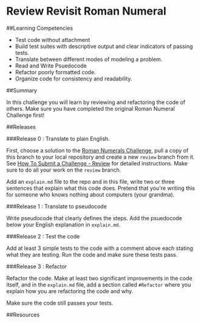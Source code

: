 # Review Revisit Roman Numeral 
 
##Learning Competencies 

* Test code without attachment
* Build test suites with descriptive output and clear indicators of passing tests.
* Translate between different modes of modeling a problem.
* Read and Write Psuedocode
* Refactor poorly formatted code.
* Organize code for consistency and readability.

##Summary 

In this challenge you will learn by reviewing and refactoring the code of others. Make sure you have completed the original Roman Numeral Challenge first!

##Releases

###Release 0 : Translate to plain English.

First, choose a solution to the  [Roman Numerals Challenge](https://github.com/Devbootcamp/roman-numerals-challenge), pull a copy of this branch to your local repository and create a new `review` branch from it. See [How To Submit a Challenge - Review](https://github.com/sea-lions-2014/phase-1-guide/blob/master/how-to-submit.md) for detailed instructions. Make sure to do all your work on the `review` branch.

Add an `explain.md` file to the repo and in this file, write two or three sentences that explain what this code does. Pretend that you're writing this for someone who knows nothing about computers (your grandma). 

###Release 1 : Translate to pseudocode

Write pseudocode that clearly defines the steps.  Add the psuedocode below your English explanation in `explain.md`.

###Release 2 : Test the code

Add at least 3 simple tests to the code with a comment above each stating what they are testing. Run the code and make sure these tests pass.

###Release 3 : Refactor

Refactor the code. Make at least two significant improvements in the code itself, and in the `explain.md` file, add a section called `#Refactor` where you explain how you are refactoring the code and why.

Make sure the code still passes your tests. 

<!-- 
##Optimize Your Learning 
 -->
##Resources